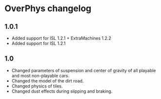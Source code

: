 # OverPhys changelog

## 1.0.1

* Added support for ISL 1.2.1 + ExtraMachines 1.2.2
* Added support for ISL 1.2.1

## 1.0

* Changed parameters of suspension and center of gravity of all playable and most non-playable cars.
* Changed the model of the dirt road.
* Changed physics of tiles.
* Changed dust effects during slipping and braking.
